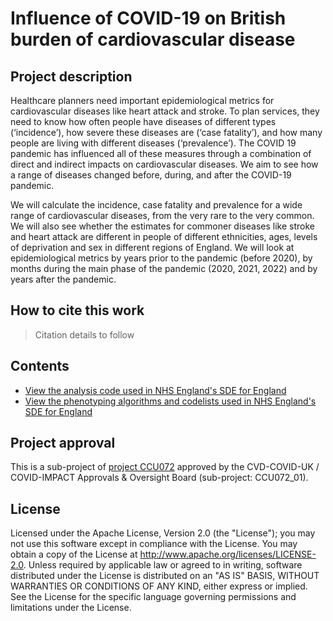 # Influence of COVID-19 on British burden of cardiovascular disease

## Project description

Healthcare planners need important epidemiological metrics for cardiovascular diseases like heart attack and stroke. To plan services, they need to know how often people have diseases of different types (‘incidence’), how severe these diseases are (‘case fatality’), and how many people are living with different diseases (‘prevalence’). The COVID 19 pandemic has influenced all of these measures through a combination of direct and indirect impacts on cardiovascular diseases. We aim to see how a range of diseases changed before, during, and after the COVID-19 pandemic.

We will calculate the incidence, case fatality and prevalence for a wide range of cardiovascular diseases, from the very rare to the very common. We will also see whether the estimates for commoner diseases like stroke and heart attack are different in people of different ethnicities, ages, levels of deprivation and sex in different regions of England. We will look at epidemiological metrics by years prior to the pandemic (before 2020), by months during the main phase of the pandemic (2020, 2021, 2022) and by years after the pandemic.

## How to cite this work
> Citation details to follow

## Contents

* [View the analysis code used in NHS England's SDE for England](https://github.com/BHFDSC/CCU072_01/tree/main/code)
* [View the phenotyping algorithms and codelists used in NHS England's SDE for England](https://github.com/BHFDSC/CCU072_01/tree/main/phenotypes)

## Project approval

This is a sub-project of [project CCU072](https://github.com/BHFDSC/CCU072) approved by the CVD-COVID-UK / COVID-IMPACT Approvals & Oversight Board (sub-project: CCU072_01).

## License

Licensed under the Apache License, Version 2.0 (the "License"); you may not use this software except in compliance with the License. You may obtain a copy of the License at http://www.apache.org/licenses/LICENSE-2.0. Unless required by applicable law or agreed to in writing, software distributed under the License is distributed on an "AS IS" BASIS, WITHOUT WARRANTIES OR CONDITIONS OF ANY KIND, either express or implied. See the License for the specific language governing permissions and limitations under the License.
